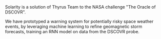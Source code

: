 Solarity is a solution of Thyrus Team to the NASA challenge "The Oracle of DSCOVR".


We have prototyped a warning system for potentially risky space weather events, by leveraging machine learning to refine geomagnetic storm forecasts, training an RNN model on data from the DSCOVR probe.


